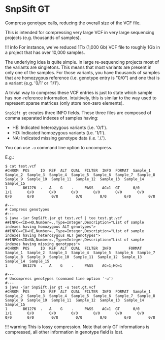 # SnpSift GT

Compress genotype calls, reducing the overall size of the VCF file.

This is intended for compressing very large VCF in very large sequencing projects (e.g. thousands of samples).

!!! info
    For instance, we've reduced 1Tb (1,000 Gb) VCF file to roughly 1Gb in a project that has over 10,000 samples.

The underlying idea is quite simple.
In large re-sequencing projects most of the variants are singletons.
This means that most variants are present in only one of the samples.
For those variants, you have thousands of samples that are homozygous reference (i.e. genotype entry is "0/0") and one that is a variant (e.g. '0/1' or '1/1').

A trivial way to compress these VCF entries is just to state which sample has non-reference information.
Intuitively, this is similar to the way used to represent sparse matrices (only store non-zero elements).

`SnpSift gt` creates three INFO fields. These three files are composed of comma separated indexes of samples having:

* HE: Indicated heterozygous variants (i.e. '0/1').
* HO: Indicated homozygous variants (i.e. '1/1').
* NA: Indicated missing genotype data (i.e. './.').

You can use `-u` command line option to uncompress.

E.g.:
```
$ cat test.vcf
#CHROM  POS     ID  REF  ALT  QUAL  FILTER  INFO  FORMAT  Sample_1  Sample_2  Sample_3  Sample_4  Sample_5  Sample_6  Sample_7  Sample_8  Sample_9  Sample_10  Sample_11  Sample_12  Sample_13  Sample_14  Sample_15
1       861276  .   A    G    .     PASS    AC=1  GT      0/0       1/1       0/0       0/0       0/0       0/0       0/0       0/0       0/0       0/0        0/0        0/0        0/0        0/0        0/0

#---
# Compress genotypes
#---
$ java -jar SnpSift.jar gt test.vcf | tee test.gt.vcf
##INFO=<ID=HO,Number=.,Type=Integer,Description="List of sample indexes having homozygous ALT genotypes">
##INFO=<ID=HE,Number=.,Type=Integer,Description="List of sample indexes having heterozygous ALT genotypes">
##INFO=<ID=NA,Number=.,Type=Integer,Description="List of sample indexes having missing genotypes">
#CHROM  POS     ID  REF  ALT  QUAL  FILTER  INFO        FORMAT  Sample_1  Sample_2  Sample_3  Sample_4  Sample_5  Sample_6  Sample_7  Sample_8  Sample_9  Sample_10  Sample_11  Sample_12  Sample_13  Sample_14  Sample_15
1       861276  .   A    G    .     PASS    AC=1;HO=1

#---
# Uncompress genotypes (command line option '-u')
#---
$ java -jar SnpSift.jar gt -u test.gt.vcf
#CHROM  POS     ID  REF  ALT  QUAL  FILTER  INFO  FORMAT  Sample_1  Sample_2  Sample_3  Sample_4  Sample_5  Sample_6  Sample_7  Sample_8  Sample_9  Sample_10  Sample_11  Sample_12  Sample_13  Sample_14  Sample_15
1       861276  .   A    G    .     PASS    AC=1  GT      0/0       1/1       0/0       0/0       0/0       0/0       0/0       0/0       0/0       0/0        0/0        0/0        0/0        0/0        0/0
```

!!! warning
    This is lossy compression. Note that only GT informations is compressed, all other information in genotype field is lost.
